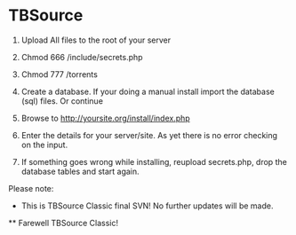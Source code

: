 # TBSource

1) Upload All files to the root of your server

2) Chmod 666 /include/secrets.php

3) Chmod 777 /torrents

4) Create a database.  If your doing a manual install import the database (sql) files.  Or continue

5) Browse to http://yoursite.org/install/index.php

6) Enter the details for your server/site.  As yet there is no error checking on the input.

7) If something goes wrong while installing, reupload secrets.php, drop the database tables and start again.

Please note: 

 * This is TBSource Classic final SVN! No further updates will be made. 

** Farewell TBSource Classic!
